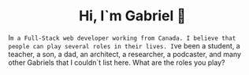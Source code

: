 <h1 align="center">Hi, I`m Gabriel 👋</h1>

I`m a Full-Stack web developer working from Canada. I believe that people can play several roles in their lives. I`ve been a student, a teacher, a son, a dad, an architect, a researcher, a podcaster, and many other Gabriels that I couldn`t list here. What are the roles you play?

<!--
**gabrielcelligoi/gabrielcelligoi** is a ✨ _special_ ✨ repository because its `README.md` (this file) appears on your GitHub profile.

Here are some ideas to get you started:

- 🔭 I’m currently working on ...
- 🌱 I’m currently learning ...
- 👯 I’m looking to collaborate on ...
- 🤔 I’m looking for help with ...
- 💬 Ask me about ...
- 📫 How to reach me: ...
- 😄 Pronouns: ...
- ⚡ Fun fact: ...
-->
